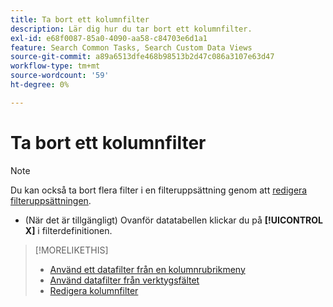 ```yaml
---
title: Ta bort ett kolumnfilter
description: Lär dig hur du tar bort ett kolumnfilter.
exl-id: e68f0087-85a0-4090-aa58-c84703e6d1a1
feature: Search Common Tasks, Search Custom Data Views
source-git-commit: a89a6513dfe468b98513b2d47c086a3107e63d47
workflow-type: tm+mt
source-wordcount: '59'
ht-degree: 0%

---
```


# Ta bort ett kolumnfilter

>[!NOTE]
>
>Du kan också ta bort flera filter i en filteruppsättning genom att [redigera filteruppsättningen](/help/search-social-commerce/common-tasks/data-views/ad-hoc-settings/column-filter-edit.md).

* (När det är tillgängligt) Ovanför datatabellen klickar du på **[!UICONTROL X]** i filterdefinitionen.

>[!MORELIKETHIS]
>
>* [Använd ett datafilter från en kolumnrubrikmeny](/help/search-social-commerce/common-tasks/data-views/ad-hoc-settings/column-filter-apply-from-column-heading.md)
>* [Använd datafilter från verktygsfältet](/help/search-social-commerce/common-tasks/data-views/ad-hoc-settings/column-filter-apply-from-toolbar.md)
>* [Redigera kolumnfilter](/help/search-social-commerce/common-tasks/data-views/ad-hoc-settings/column-filter-edit.md)
